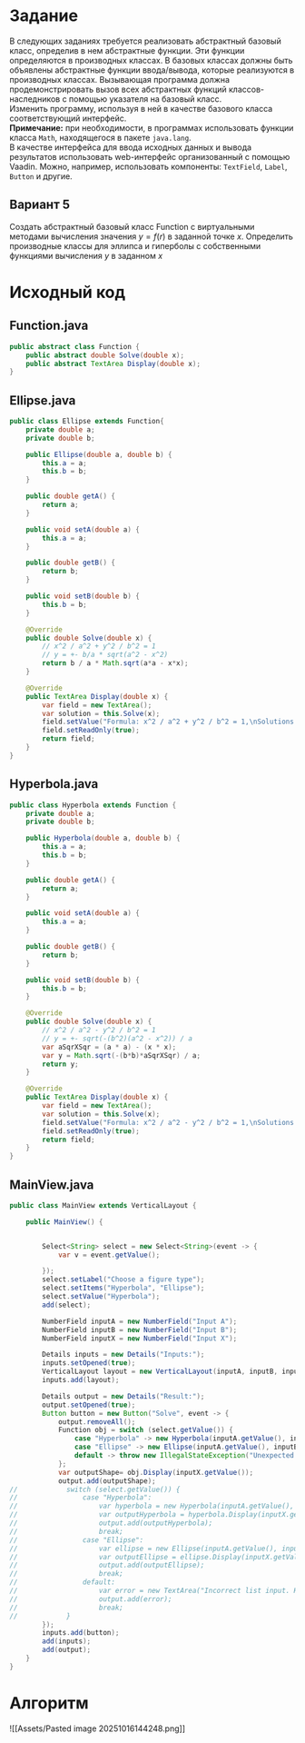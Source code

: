 # Задание
В следующих заданиях требуется реализовать абстрактный базовый класс, определив в нем абстрактные функции. Эти функции определяются в производных классах. В базовых классах должны быть объявлены абстрактные функции ввода/вывода, которые реализуются в производных классах. Вызывающая программа должна продемонстрировать вызов всех абстрактных функций классов-наследников с помощью указателя на базовый класс.  
Изменить программу, используя в ней в качестве базового класса соответствующий интерфейс.  
**Примечание:** при необходимости, в программах использовать функции класса `Math`, находящегося в пакете `java.lang`.  
В качестве интерфейса для ввода исходных данных и вывода результатов использовать web-интерфейс организованный с помощью Vaadin. Можно, например, использовать компоненты: `TextField`, `Label`, `Button` и другие.
## Вариант 5
Создать абстрактный базовый класс Function с виртуальными методами вычисления значения $y = f(r)$ в заданной точке $x$. Определить производные классы для эллипса и гиперболы с собственными функциями вычисления $y$ в заданном $x$
# Исходный код
## Function.java
```java
public abstract class Function {
    public abstract double Solve(double x);
    public abstract TextArea Display(double x);
}

```
## Ellipse.java
```java
public class Ellipse extends Function{
    private double a;
    private double b;

    public Ellipse(double a, double b) {
        this.a = a;
        this.b = b;
    }

    public double getA() {
        return a;
    }

    public void setA(double a) {
        this.a = a;
    }

    public double getB() {
        return b;
    }

    public void setB(double b) {
        this.b = b;
    }

    @Override
    public double Solve(double x) {
        // x^2 / a^2 + y^2 / b^2 = 1
        // y = +- b/a * sqrt(a^2 - x^2)
        return b / a * Math.sqrt(a*a - x*x);
    }

    @Override
    public TextArea Display(double x) {
        var field = new TextArea();
        var solution = this.Solve(x);
        field.setValue("Formula: x^2 / a^2 + y^2 / b^2 = 1,\nSolutions:\n" + "-" + solution + "\n" + solution);
        field.setReadOnly(true);
        return field;
    }
}

```
## Hyperbola.java
```java
public class Hyperbola extends Function {
    private double a;
    private double b;

    public Hyperbola(double a, double b) {
        this.a = a;
        this.b = b;
    }

    public double getA() {
        return a;
    }

    public void setA(double a) {
        this.a = a;
    }

    public double getB() {
        return b;
    }

    public void setB(double b) {
        this.b = b;
    }

    @Override
    public double Solve(double x) {
        // x^2 / a^2 - y^2 / b^2 = 1
        // y = +- sqrt(-(b^2)(a^2 - x^2)) / a
        var aSqrXSqr = (a * a) - (x * x);
        var y = Math.sqrt(-(b*b)*aSqrXSqr) / a;
        return y;
    }

    @Override
    public TextArea Display(double x) {
        var field = new TextArea();
        var solution = this.Solve(x);
        field.setValue("Formula: x^2 / a^2 - y^2 / b^2 = 1,\nSolutions:\n" + "-" + solution + "\n" + solution);
        field.setReadOnly(true);
        return field;
    }
}

```
## MainView.java
```java
public class MainView extends VerticalLayout {

    public MainView() {


        Select<String> select = new Select<String>(event -> {
            var v = event.getValue();

        });
        select.setLabel("Choose a figure type");
        select.setItems("Hyperbola", "Ellipse");
        select.setValue("Hyperbola");
        add(select);

        NumberField inputA = new NumberField("Input A");
        NumberField inputB = new NumberField("Input B");
        NumberField inputX = new NumberField("Input X");

        Details inputs = new Details("Inputs:");
        inputs.setOpened(true);
        VerticalLayout layout = new VerticalLayout(inputA, inputB, inputX);
        inputs.add(layout);

        Details output = new Details("Result:");
        output.setOpened(true);
        Button button = new Button("Solve", event -> {
            output.removeAll();
            Function obj = switch (select.getValue()) {
                case "Hyperbola" -> new Hyperbola(inputA.getValue(), inputB.getValue());
                case "Ellipse" -> new Ellipse(inputA.getValue(), inputB.getValue());
                default -> throw new IllegalStateException("Unexpected value: " + select.getValue());
            };
            var outputShape= obj.Display(inputX.getValue());
            output.add(outputShape);
//            switch (select.getValue()) {
//                case "Hyperbola":
//                    var hyperbola = new Hyperbola(inputA.getValue(), inputB.getValue());
//                    var outputHyperbola = hyperbola.Display(inputX.getValue());
//                    output.add(outputHyperbola);
//                    break;
//                case "Ellipse":
//                    var ellipse = new Ellipse(inputA.getValue(), inputB.getValue());
//                    var outputEllipse = ellipse.Display(inputX.getValue());
//                    output.add(outputEllipse);
//                    break;
//                default:
//                    var error = new TextArea("Incorrect list input. How did you get here?");
//                    output.add(error);
//                    break;
//            }
        });
        inputs.add(button);
        add(inputs);
        add(output);
    }
}

```
# Алгоритм
![[Assets/Pasted image 20251016144248.png]]